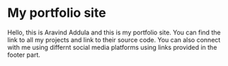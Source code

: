 # My portfolio site 
Hello, this is Aravind Addula and this is my portfolio site. You can find the link to all my projects and link to their source code. You can also connect with me using differnt
social media platforms using links provided in the footer part.
